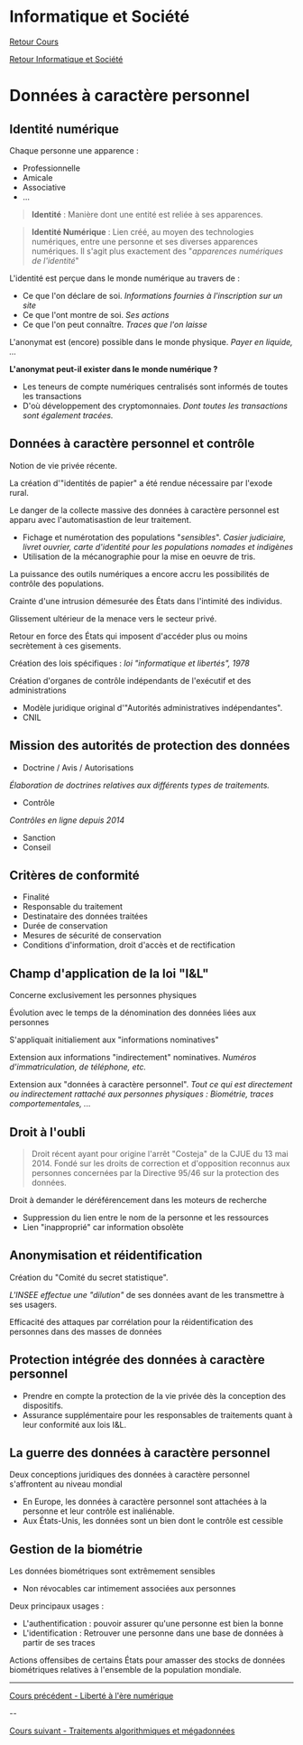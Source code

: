 # Informatique et Société

[Retour Cours](https://mcheungsen.github.io/cours/ "Licence 3")

[Retour Informatique et Société](index.md)

# Données à caractère personnel

## Identité numérique

Chaque personne une apparence :
- Professionnelle
- Amicale
- Associative
- ...

> **Identité** : Manière dont une entité est reliée à ses apparences.

> **Identité Numérique** : Lien créé, au moyen des technologies numériques, entre une personne et ses diverses apparences numériques. Il s'agit plus exactement des "*apparences numériques de l'identité*"

L'identité est perçue dans le monde numérique au travers de :
- Ce que l'on déclare de soi. *Informations fournies à l'inscription sur un site*
- Ce que l'ont montre de soi. *Ses actions*
- Ce que l'on peut connaître. *Traces que l'on laisse*

L'anonymat est (encore) possible dans le monde physique. *Payer en liquide, ...*

**L'anonymat peut-il exister dans le monde numérique ?**
- Les teneurs de compte numériques centralisés sont informés de toutes les transactions
- D'où développement des cryptomonnaies. *Dont toutes les transactions sont également tracées.*

## Données à caractère personnel et contrôle

Notion de vie privée récente.

La création d'"identités de papier" a été rendue nécessaire par l'exode rural.

Le danger de la collecte massive des données à caractère personnel est apparu avec l'automatisastion de leur traitement.
- Fichage et numérotation des populations "*sensibles*". *Casier judiciaire, livret ouvrier, carte d'identité pour les populations nomades et indigènes*
- Utilisation de la mécanographie pour la mise en oeuvre de tris.

La puissance des outils numériques a encore accru les possibilités de contrôle des populations.

Crainte d'une intrusion démesurée des États dans l'intimité des individus.

Glissement ultérieur de la menace vers le secteur privé.

Retour en force des États qui imposent d'accéder plus ou moins secrètement à ces gisements.

Création des lois spécifiques : *loi "informatique et libertés", 1978*

Création d'organes de contrôle indépendants de l'exécutif et des administrations
- Modèle juridique original d'"Autorités administratives indépendantes".
- CNIL

## Mission des autorités de protection des données

- Doctrine / Avis / Autorisations

*Élaboration de doctrines relatives aux différents types de traitements.*

- Contrôle

*Contrôles en ligne depuis 2014*

- Sanction
- Conseil

## Critères de conformité
- Finalité
- Responsable du traitement
- Destinataire des données traitées
- Durée de conservation
- Mesures de sécurité de conservation
- Conditions d'information, droit d'accès et de rectification

## Champ d'application de la loi "I&L"

Concerne exclusivement les personnes physiques

Évolution avec le temps de la dénomination des données liées aux personnes

S'appliquait initialiement aux "informations nominatives"

Extension aux informations "indirectement" nominatives. *Numéros d'immatriculation, de téléphone, etc.*

Extension aux "données à caractère personnel". *Tout ce qui est directement ou indirectement rattaché aux personnes physiques : Biométrie, traces comportementales, ...*

## Droit à l'oubli

> Droit récent ayant pour origine l'arrêt "Costeja" de la CJUE du 13 mai 2014. Fondé sur les droits de correction et d'opposition reconnus aux personnes concernées par la Directive 95/46 sur la protection des données.

Droit à demander le déréférencement dans les moteurs de recherche
- Suppression du lien entre le nom de la personne et les ressources
- Lien "inapproprié" car information obsolète

## Anonymisation et réidentification

Création du "Comité du secret statistique". 

*L'INSEE effectue une "dilution"*
de ses données avant de les transmettre à ses usagers.

Efficacité des attaques par corrélation pour la réidentification des personnes dans des masses de données

## Protection intégrée des données à caractère personnel
- Prendre en compte la protection de la vie privée dès la conception des dispositifs.
- Assurance supplémentaire pour les responsables de traitements quant à leur conformité aux lois I&L.

## La guerre des données à caractère personnel

Deux conceptions juridiques des données à caractère personnel s'affrontent au niveau mondial
- En Europe, les données à caractère personnel sont attachées à la personne et leur contrôle est inaliénable.
- Aux États-Unis, les données sont un bien dont le contrôle est cessible

## Gestion de la biométrie

Les données biométriques sont extrêmement sensibles
- Non révocables car intimement associées aux personnes

Deux principaux usages :
- L'authentification : pouvoir assurer qu'une personne est bien la bonne
- L'identification : Retrouver une personne dans une base de données à partir de ses traces

Actions offensibes de certains États pour amasser des stocks de données biométriques relatives à l'ensemble de la population mondiale.

_____ 

[Cours précédent - Liberté à l'ère numérique](info-societe-2.md)

--

[Cours suivant - Traitements algorithmiques et mégadonnées](info-societe-4.md)